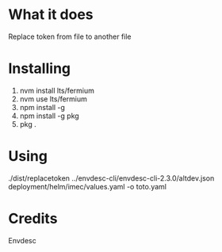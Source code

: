 # What it does
Replace token from file to another file

# Installing
1. nvm install lts/fermium
2. nvm use lts/fermium
1. npm install -g
2. npm install -g pkg
3. pkg .

# Using
./dist/replacetoken ../envdesc-cli/envdesc-cli-2.3.0/altdev.json deployment/helm/imec/values.yaml -o toto.yaml

# Credits
Envdesc

